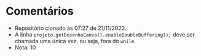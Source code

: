 # Comentários

- Repositório clonado às 07:27 de 21/11/2022. 
- A linha `projeto.getDesenhoCanva().enableDoubleBuffering();` deve ser chamada uma única vez, ou seja, fora do `while`.
- Nota: 10

